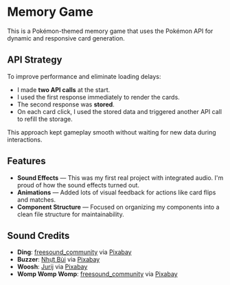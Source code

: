 # Memory Game

This is a Pokémon-themed memory game that uses the Pokémon API for dynamic and responsive card generation.

## API Strategy

To improve performance and eliminate loading delays:

- I made **two API calls** at the start.
- I used the first response immediately to render the cards.
- The second response was **stored**.
- On each card click, I used the stored data and triggered another API call to refill the storage.

This approach kept gameplay smooth without waiting for new data during interactions.

## Features

- **Sound Effects** — This was my first real project with integrated audio. I'm proud of how the sound effects turned out.
- **Animations** — Added lots of visual feedback for actions like card flips and matches.
- **Component Structure** — Focused on organizing my components into a clean file structure for maintainability.

## Sound Credits

- **Ding**: [freesound_community](https://pixabay.com/users/freesound_community-46691455/?utm_source=link-attribution&utm_medium=referral&utm_campaign=music&utm_content=101492) via [Pixabay](https://pixabay.com/sound-effects//?utm_source=link-attribution&utm_medium=referral&utm_campaign=music&utm_content=101492)  
- **Buzzer**: [Nhựt Bùi](https://pixabay.com/users/eritnhut1992-25656588/?utm_source=link-attribution&utm_medium=referral&utm_campaign=music&utm_content=20582) via [Pixabay](https://pixabay.com/sound-effects//?utm_source=link-attribution&utm_medium=referral&utm_campaign=music&utm_content=20582)  
- **Woosh**: [Jurij](https://pixabay.com/users/soundreality-31074404/?utm_source=link-attribution&utm_medium=referral&utm_campaign=music&utm_content=383019) via [Pixabay](https://pixabay.com//?utm_source=link-attribution&utm_medium=referral&utm_campaign=music&utm_content=383019)  
- **Womp Womp Womp**: [freesound_community](https://pixabay.com/users/freesound_community-46691455/?utm_source=link-attribution&utm_medium=referral&utm_campaign=music&utm_content=6347) via [Pixabay](https://pixabay.com/sound-effects//?utm_source=link-attribution&utm_medium=referral&utm_campaign=music&utm_content=6347)
